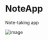 # NoteApp
Note-taking app

![image](https://github.com/Maissane-abd/NoteApp/assets/145986616/b24a6e34-23fd-46b3-90f2-ef6731e2158d)
